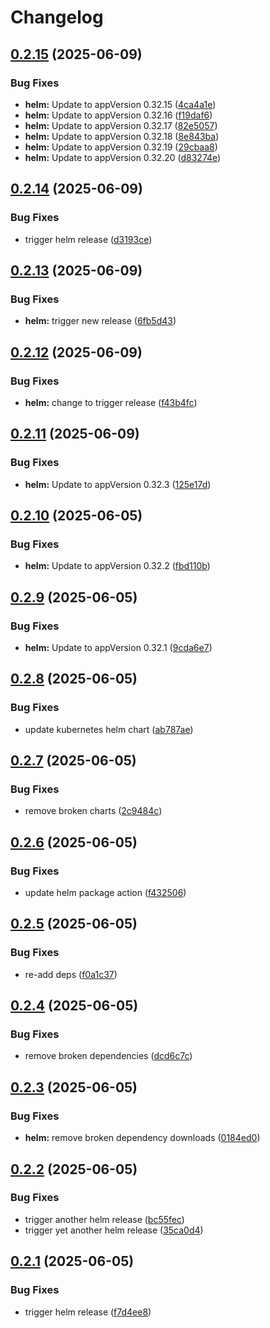 # Changelog

## [0.2.15](https://github.com/wreality/Pilcrow/compare/pilcrow-helm-v0.2.14...pilcrow-helm-v0.2.15) (2025-06-09)


### Bug Fixes

* **helm:** Update to appVersion 0.32.15 ([4ca4a1e](https://github.com/wreality/Pilcrow/commit/4ca4a1e10ce53d573b385cf396a91c4eaa491bdc))
* **helm:** Update to appVersion 0.32.16 ([f19daf6](https://github.com/wreality/Pilcrow/commit/f19daf652ecdbf5e2d9f8dd03d50a10c2ea1b3d1))
* **helm:** Update to appVersion 0.32.17 ([82e5057](https://github.com/wreality/Pilcrow/commit/82e50570b5e074fdbda4352b3e9c685f69da5fed))
* **helm:** Update to appVersion 0.32.18 ([8e843ba](https://github.com/wreality/Pilcrow/commit/8e843badc81dfebd6d7ac963ec4fd5b9163fa6d4))
* **helm:** Update to appVersion 0.32.19 ([29cbaa8](https://github.com/wreality/Pilcrow/commit/29cbaa8f0ee5c8062d78c3f9aa92b085f4f949df))
* **helm:** Update to appVersion 0.32.20 ([d83274e](https://github.com/wreality/Pilcrow/commit/d83274e1b69ac2ea009b04d27b0a2edf2059fcbc))

## [0.2.14](https://github.com/wreality/Pilcrow/compare/pilcrow-helm-v0.2.13...pilcrow-helm-v0.2.14) (2025-06-09)


### Bug Fixes

* trigger helm release ([d3193ce](https://github.com/wreality/Pilcrow/commit/d3193ce71b058a260a96d45107bdd6f5f789da02))

## [0.2.13](https://github.com/wreality/Pilcrow/compare/pilcrow-helm-v0.2.12...pilcrow-helm-v0.2.13) (2025-06-09)


### Bug Fixes

* **helm:** trigger new release ([6fb5d43](https://github.com/wreality/Pilcrow/commit/6fb5d4390544af48a0caae03a8cae14ba2fde641))

## [0.2.12](https://github.com/wreality/Pilcrow/compare/pilcrow-helm-v0.2.11...pilcrow-helm-v0.2.12) (2025-06-09)


### Bug Fixes

* **helm:** change to trigger release ([f43b4fc](https://github.com/wreality/Pilcrow/commit/f43b4fc8fde5b9ea4dd17a8e42669a2088b8e757))

## [0.2.11](https://github.com/wreality/Pilcrow/compare/pilcrow-helm-v0.2.10...pilcrow-helm-v0.2.11) (2025-06-09)


### Bug Fixes

* **helm:** Update to appVersion 0.32.3 ([125e17d](https://github.com/wreality/Pilcrow/commit/125e17deda7c44d22d0fc0f792956ed5fcbb7f37))

## [0.2.10](https://github.com/wreality/Pilcrow/compare/pilcrow-helm-v0.2.9...pilcrow-helm-v0.2.10) (2025-06-05)


### Bug Fixes

* **helm:** Update to appVersion 0.32.2 ([fbd110b](https://github.com/wreality/Pilcrow/commit/fbd110b085b8bc6352e0548aee48881fcb8e0f58))

## [0.2.9](https://github.com/wreality/Pilcrow/compare/pilcrow-helm-v0.2.8...pilcrow-helm-v0.2.9) (2025-06-05)


### Bug Fixes

* **helm:** Update to appVersion 0.32.1 ([9cda6e7](https://github.com/wreality/Pilcrow/commit/9cda6e7cd8b2cde8b78e7c50564da9ca93c2cc6f))

## [0.2.8](https://github.com/wreality/Pilcrow/compare/pilcrow-helm-v0.2.7...pilcrow-helm-v0.2.8) (2025-06-05)


### Bug Fixes

* update kubernetes helm chart ([ab787ae](https://github.com/wreality/Pilcrow/commit/ab787ae782f17acced735d78da68c8210110e6a4))

## [0.2.7](https://github.com/wreality/Pilcrow/compare/pilcrow-helm-v0.2.6...pilcrow-helm-v0.2.7) (2025-06-05)


### Bug Fixes

* remove broken charts ([2c9484c](https://github.com/wreality/Pilcrow/commit/2c9484c5b660d3610a1170ce8240f2ec1eb892e0))

## [0.2.6](https://github.com/wreality/Pilcrow/compare/pilcrow-helm-v0.2.5...pilcrow-helm-v0.2.6) (2025-06-05)


### Bug Fixes

* update helm package action ([f432506](https://github.com/wreality/Pilcrow/commit/f432506da9b96f1cbca543af9b357bf15af622d4))

## [0.2.5](https://github.com/wreality/Pilcrow/compare/pilcrow-helm-v0.2.4...pilcrow-helm-v0.2.5) (2025-06-05)


### Bug Fixes

* re-add deps ([f0a1c37](https://github.com/wreality/Pilcrow/commit/f0a1c3756bebcd633acf26b80bb2d2db18850ee4))

## [0.2.4](https://github.com/wreality/Pilcrow/compare/pilcrow-helm-v0.2.3...pilcrow-helm-v0.2.4) (2025-06-05)


### Bug Fixes

* remove broken dependencies ([dcd6c7c](https://github.com/wreality/Pilcrow/commit/dcd6c7cb8ee570e9234dfe3353560866a9655051))

## [0.2.3](https://github.com/wreality/Pilcrow/compare/pilcrow-helm-v0.2.2...pilcrow-helm-v0.2.3) (2025-06-05)


### Bug Fixes

* **helm:** remove broken dependency downloads ([0184ed0](https://github.com/wreality/Pilcrow/commit/0184ed08fa6cd3acad2308f2dddf843fa55b13ae))

## [0.2.2](https://github.com/wreality/Pilcrow/compare/pilcrow-helm-v0.2.1...pilcrow-helm-v0.2.2) (2025-06-05)


### Bug Fixes

* trigger another helm release ([bc55fec](https://github.com/wreality/Pilcrow/commit/bc55fecc1e77369b7652530c29456f2dd3233941))
* trigger yet another helm release ([35ca0d4](https://github.com/wreality/Pilcrow/commit/35ca0d40e31ce668d2b51dbb3773e7ec3135ba61))

## [0.2.1](https://github.com/wreality/Pilcrow/compare/pilcrow-helm-v0.2.0...pilcrow-helm-v0.2.1) (2025-06-05)


### Bug Fixes

* trigger helm release ([f7d4ee8](https://github.com/wreality/Pilcrow/commit/f7d4ee8631789be0e011081d0ef583a5a60ccae0))
